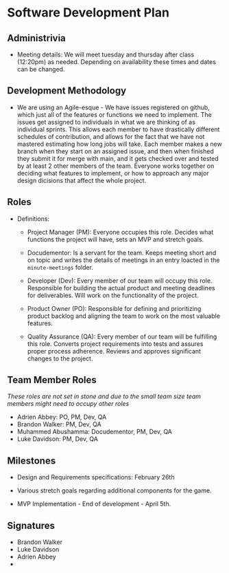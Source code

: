 # Software Development Plan

## Administrivia

* Meeting details: We will meet tuesday and thursday after class (12:20pm) as needed. Depending on availability these times and dates can be changed.

## Development Methodology

* We are using an Agile-esque - We have issues registered on github, which just all of the features or functions we need to implement. The issues get assigned to individuals in what we are thinking of as individual sprints. This allows each member to have drastically different schedules of contribution, and allows for the fact that we have not mastered estimating how long jobs will take. Each member makes a new branch when they start on an assigned issue, and then when finished they submit it for merge with main, and it gets checked over and tested by at least 2 other members of the team. Everyone works together on deciding what features to implement, or how to approach any major design dicisions that affect the whole project.

## Roles

* Definitions:

    * Project Manager (PM): Everyone occupies this role. Decides what functions the project will have, sets an MVP and stretch goals.

    * Docudementor:  Is a servant for the team. Keeps meeting short and on topic and writes the details of meetings in an entry loacted in the `minute-meetings` folder.

    * Developer (Dev): Every member of our team will occupy this role. Responsible for building the actual product and meeting deadlines for deliverables. Will work on the functionality of the project.

    * Product Owner (PO): Responsible for defining and prioritizing product backlog and aligning the team to work on the most valuable features.

    * Quality Assurance (QA): Every member of our team will be fulfilling this role. Converts project requirements into tests and assures proper process adherence. Reviews and approves significant changes to the project.  

## Team Member Roles

*These roles are not set in stone and due to the small team size team members might need to occupy other roles*

* Adrien Abbey: PO, PM, Dev, QA
* Brandon Walker: PM, Dev, QA
* Muhammed Abushamma: Docudementor, PM, Dev, QA
* Luke Davidson: PM, Dev, QA

## Milestones

* Design and Requirements specifications: February 26th

* Various stretch goals regarding additional components for the game.

* MVP Implementation - End of development - April 5th.

## Signatures

* Brandon Walker
* Luke Davidson 
* Adrien Abbey
* 
